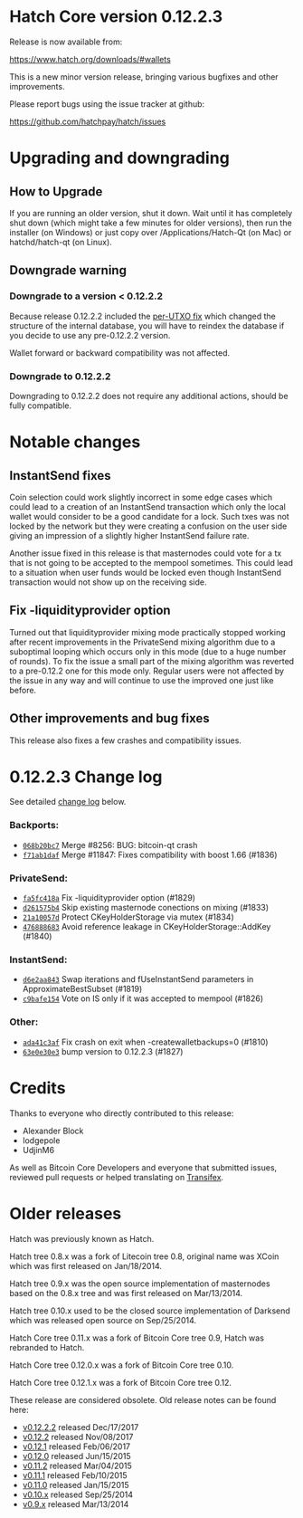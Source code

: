 Hatch Core version 0.12.2.3
==========================

Release is now available from:

  <https://www.hatch.org/downloads/#wallets>

This is a new minor version release, bringing various bugfixes and other
improvements.

Please report bugs using the issue tracker at github:

  <https://github.com/hatchpay/hatch/issues>


Upgrading and downgrading
=========================

How to Upgrade
--------------

If you are running an older version, shut it down. Wait until it has completely
shut down (which might take a few minutes for older versions), then run the
installer (on Windows) or just copy over /Applications/Hatch-Qt (on Mac) or
hatchd/hatch-qt (on Linux).

Downgrade warning
-----------------

### Downgrade to a version < 0.12.2.2

Because release 0.12.2.2 included the [per-UTXO fix](release-notes/hatch/release-notes-0.12.2.2.md#per-utxo-fix)
which changed the structure of the internal database, you will have to reindex
the database if you decide to use any pre-0.12.2.2 version.

Wallet forward or backward compatibility was not affected.

### Downgrade to 0.12.2.2

Downgrading to 0.12.2.2 does not require any additional actions, should be
fully compatible.

Notable changes
===============

InstantSend fixes
-----------------

Coin selection could work slightly incorrect in some edge cases which could
lead to a creation of an InstantSend transaction which only the local wallet
would consider to be a good candidate for a lock. Such txes was not locked by
the network but they were creating a confusion on the user side giving an
impression of a slightly higher InstantSend failure rate.

Another issue fixed in this release is that masternodes could vote for a tx
that is not going to be accepted to the mempool sometimes. This could lead to
a situation when user funds would be locked even though InstantSend transaction
would not show up on the receiving side.

Fix -liquidityprovider option
-----------------------------

Turned out that liquidityprovider mixing mode practically stopped working after
recent improvements in the PrivateSend mixing algorithm due to a suboptimal
looping which occurs only in this mode (due to a huge number of rounds). To fix
the issue a small part of the mixing algorithm was reverted to a pre-0.12.2 one
for this mode only. Regular users were not affected by the issue in any way and
will continue to use the improved one just like before.

Other improvements and bug fixes
--------------------------------

This release also fixes a few crashes and compatibility issues.


0.12.2.3 Change log
===================

See detailed [change log](https://github.com/hatchpay/hatch/compare/v0.12.2.2...hatchpay:v0.12.2.3) below.

### Backports:
- [`068b20bc7`](https://github.com/hatchpay/hatch/commit/068b20bc7) Merge #8256: BUG: bitcoin-qt crash
- [`f71ab1daf`](https://github.com/hatchpay/hatch/commit/f71ab1daf) Merge #11847: Fixes compatibility with boost 1.66 (#1836)

### PrivateSend:
- [`fa5fc418a`](https://github.com/hatchpay/hatch/commit/fa5fc418a) Fix -liquidityprovider option (#1829)
- [`d261575b4`](https://github.com/hatchpay/hatch/commit/d261575b4) Skip existing masternode conections on mixing (#1833)
- [`21a10057d`](https://github.com/hatchpay/hatch/commit/21a10057d) Protect CKeyHolderStorage via mutex (#1834)
- [`476888683`](https://github.com/hatchpay/hatch/commit/476888683) Avoid reference leakage in CKeyHolderStorage::AddKey (#1840)

### InstantSend:
- [`d6e2aa843`](https://github.com/hatchpay/hatch/commit/d6e2aa843) Swap iterations and fUseInstantSend parameters in ApproximateBestSubset (#1819)
- [`c9bafe154`](https://github.com/hatchpay/hatch/commit/c9bafe154) Vote on IS only if it was accepted to mempool (#1826)

### Other:
- [`ada41c3af`](https://github.com/hatchpay/hatch/commit/ada41c3af) Fix crash on exit when -createwalletbackups=0 (#1810)
- [`63e0e30e3`](https://github.com/hatchpay/hatch/commit/63e0e30e3) bump version to 0.12.2.3 (#1827)

Credits
=======

Thanks to everyone who directly contributed to this release:

- Alexander Block
- lodgepole
- UdjinM6

As well as Bitcoin Core Developers and everyone that submitted issues,
reviewed pull requests or helped translating on
[Transifex](https://www.transifex.com/projects/p/hatch/).


Older releases
==============

Hatch was previously known as Hatch.

Hatch tree 0.8.x was a fork of Litecoin tree 0.8, original name was XCoin
which was first released on Jan/18/2014.

Hatch tree 0.9.x was the open source implementation of masternodes based on
the 0.8.x tree and was first released on Mar/13/2014.

Hatch tree 0.10.x used to be the closed source implementation of Darksend
which was released open source on Sep/25/2014.

Hatch Core tree 0.11.x was a fork of Bitcoin Core tree 0.9,
Hatch was rebranded to Hatch.

Hatch Core tree 0.12.0.x was a fork of Bitcoin Core tree 0.10.

Hatch Core tree 0.12.1.x was a fork of Bitcoin Core tree 0.12.

These release are considered obsolete. Old release notes can be found here:

- [v0.12.2.2](release-notes/hatch/release-notes-0.12.2.2.md) released Dec/17/2017
- [v0.12.2](release-notes/hatch/release-notes-0.12.2.md) released Nov/08/2017
- [v0.12.1](release-notes/hatch/release-notes-0.12.1.md) released Feb/06/2017
- [v0.12.0](release-notes/hatch/release-notes-0.12.0.md) released Jun/15/2015
- [v0.11.2](release-notes/hatch/release-notes-0.11.2.md) released Mar/04/2015
- [v0.11.1](release-notes/hatch/release-notes-0.11.1.md) released Feb/10/2015
- [v0.11.0](release-notes/hatch/release-notes-0.11.0.md) released Jan/15/2015
- [v0.10.x](release-notes/hatch/release-notes-0.10.0.md) released Sep/25/2014
- [v0.9.x](release-notes/hatch/release-notes-0.9.0.md) released Mar/13/2014

